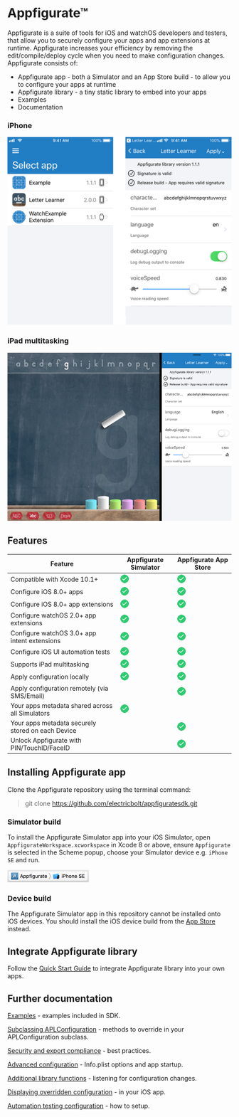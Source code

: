 # Appfigurate™

Appfigurate is a suite of tools for iOS and watchOS developers and testers, that allow you to securely configure your apps and app extensions at runtime. Appfigurate increases your efficiency by removing the edit/compile/deploy cycle when you need to make configuration changes. Appfigurate consists of:

* Appfigurate app - both a Simulator and an App Store build - to allow you to configure your apps at runtime
* Appfigurate library - a tiny static library to embed into your apps
* Examples
* Documentation

### iPhone

![iPad Multitasking](./Documentation/Images/LetterLearner_iPhone.png)

### iPad multitasking

![iPad Multitasking](./Documentation/Images/LetterLearner_iPad.png)

## Features

Feature                                 | Appfigurate Simulator | Appfigurate App Store
--------------------------------------- | --------------------- | ---------------------
Compatible with Xcode 10.1+ | ![Tick](./Documentation/Images/greentick.png) | ![Tick](./Documentation/Images/greentick.png)
Configure iOS 8.0+ apps | ![Tick](./Documentation/Images/greentick.png) | ![Tick](./Documentation/Images/greentick.png)
Configure iOS 8.0+ app extensions | ![Tick](./Documentation/Images/greentick.png) | ![Tick](./Documentation/Images/greentick.png)
Configure watchOS 2.0+ app extensions | ![Tick](./Documentation/Images/greentick.png) | ![Tick](./Documentation/Images/greentick.png)
Configure watchOS 3.0+ app intent extensions | ![Tick](./Documentation/Images/greentick.png) | ![Tick](./Documentation/Images/greentick.png)
Configure iOS UI automation tests | ![Tick](./Documentation/Images/greentick.png) | ![Tick](./Documentation/Images/greentick.png)
Supports iPad multitasking | ![Tick](./Documentation/Images/greentick.png) | ![Tick](./Documentation/Images/greentick.png)
Apply configuration locally | ![Tick](./Documentation/Images/greentick.png) | ![Tick](./Documentation/Images/greentick.png)
Apply configuration remotely (via SMS/Email) |  | ![Tick](./Documentation/Images/greentick.png)
Your apps metadata shared across all Simulators | ![Tick](./Documentation/Images/greentick.png) |
Your apps metadata securely stored on each Device |  | ![Tick](./Documentation/Images/greentick.png)
Unlock Appfigurate with PIN/TouchID/FaceID |   | ![Tick](./Documentation/Images/greentick.png)

## Installing Appfigurate app

Clone the Appfigurate repository using the terminal command:

>git clone https://github.com/electricbolt/appfiguratesdk.git

### Simulator build
To install the Appfigurate Simulator app into your iOS Simulator, open `AppfigurateWorkspace.xcworkspace` in Xcode 8 or above, ensure `Appfigurate` is selected in the Scheme popup, choose your Simulator device e.g. `iPhone SE` and run.

![AppfigurateScheme](./Documentation/Images/AppfigurateScheme.png)

### Device build
The Appfigurate Simulator app in this repository cannot be installed onto iOS devices. You should install the iOS device build from the [App Store](https://itunes.apple.com/us/app/appfigurate/id1332575368?ls=1&mt=8) instead.

## Integrate Appfigurate library

Follow the [Quick Start Guide](./Documentation/QuickStartGuide.md) to integrate Appfigurate library into your own apps.

## Further documentation

[Examples](./Documentation/Examples.md) - examples included in SDK.

[Subclassing APLConfiguration](./Documentation/SubclassingAPLConfiguration.md) - methods to override in your APLConfiguration subclass.

[Security and export compliance](./Documentation/SecurityExportCompliance.md) - best practices.

[Advanced configuration](./Documentation/AdvancedConfiguration.md) - Info.plist options and app startup.

[Additional library functions](./Documentation/AdditionalFunctions.md) - listening for configuration changes.

[Displaying overridden configuration](./Documentation/OverriddenConfiguration.md) - in your iOS app.

[Automation testing configuration](./Documentation/AutomationTestingConfiguration.md) - how to setup.
